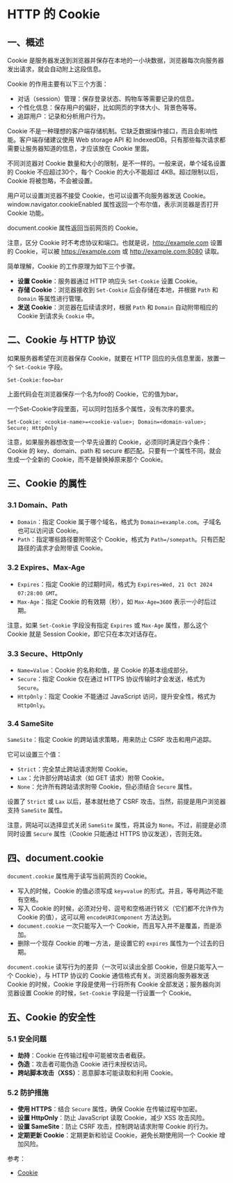 # HTTP 的 Cookie

<!-- 如何解决Cookie跨域问题 -->

## 一、概述

Cookie 是服务器发送到浏览器并保存在本地的一小块数据，浏览器每次向服务器发出请求，就会自动附上这段信息。

Cookie 的作用主要有以下三个方面：

- 对话（session）管理：保存登录状态、购物车等需要记录的信息。
- 个性化信息：保存用户的偏好，比如网页的字体大小、背景色等等。
- 追踪用户：记录和分析用户行为。

Cookie 不是一种理想的客户端存储机制。它缺乏数据操作接口，而且会影响性能。客户端存储建议使用 Web storage API 和 IndexedDB。只有那些每次请求都需要让服务器知道的信息，才应该放在 Cookie 里面。

不同浏览器对 Cookie 数量和大小的限制，是不一样的。一般来说，单个域名设置的 Cookie 不应超过30个，每个 Cookie 的大小不能超过 4KB。超过限制以后，Cookie 将被忽略，不会被设置。

用户可以设置浏览器不接受 Cookie，也可以设置不向服务器发送 Cookie。window.navigator.cookieEnabled 属性返回一个布尔值，表示浏览器是否打开 Cookie 功能。

document.cookie 属性返回当前网页的 Cookie。

注意，区分 Cookie 时不考虑协议和端口。也就是说，<http://example.com> 设置的 Cookie，可以被 <https://example.com> 或 <http://example.com:8080> 读取。

简单理解，Cookie 的工作原理为如下三个步骤。

- **设置 Cookie**：服务器通过 HTTP 响应头 `Set-Cookie` 设置 Cookie。
- **存储 Cookie**：浏览器接收到 `Set-Cookie` 后会存储在本地，并根据 `Path` 和 `Domain` 等属性进行管理。
- **发送 Cookie**：浏览器在后续请求时，根据 `Path` 和 `Domain` 自动附带相应的 Cookie 到请求头 `Cookie` 中。

## 二、Cookie 与 HTTP 协议

如果服务器希望在浏览器保存 Cookie，就要在 HTTP 回应的头信息里面，放置一个 `Set-Cookie` 字段。

```http
Set-Cookie:foo=bar
```

上面代码会在浏览器保存一个名为foo的 Cookie，它的值为bar。

一个Set-Cookie字段里面，可以同时包括多个属性，没有次序的要求。

```http
Set-Cookie: <cookie-name>=<cookie-value>; Domain=<domain-value>; Secure; HttpOnly
```

注意，如果服务器想改变一个早先设置的 Cookie，必须同时满足四个条件：Cookie 的 key、domain、path 和 secure 都匹配。只要有一个属性不同，就会生成一个全新的 Cookie，而不是替换掉原来那个 Cookie。

## 三、Cookie 的属性

### 3.1 Domain、Path

- `Domain`：指定 Cookie 属于哪个域名，格式为 `Domain=example.com`。子域名也可以访问该 Cookie。
- `Path`：指定哪些路径要附带这个 Cookie，格式为 `Path=/somepath`。只有匹配路径的请求才会附带该 Cookie。

### 3.2 Expires、Max-Age

- `Expires`：指定 Cookie 的过期时间，格式为 `Expires=Wed, 21 Oct 2024 07:28:00 GMT`。
- `Max-Age`：指定 Cookie 的有效期（秒），如 `Max-Age=3600` 表示一小时后过期。

注意，如果 `Set-Cookie` 字段没有指定 `Expires` 或 `Max-Age` 属性，那么这个 Cookie 就是 Session Cookie，即它只在本次对话存在。

### 3.3 Secure、HttpOnly

- `Name=Value`：Cookie 的名称和值，是 Cookie 的基本组成部分。
- `Secure`：指定 Cookie 仅在通过 HTTPS 协议传输时才会发送，格式为 `Secure`。
- `HttpOnly`：指定 Cookie 不能通过 JavaScript 访问，提升安全性，格式为 `HttpOnly`。

### 3.4 SameSite

`SameSite`：指定 Cookie 的跨站请求策略，用来防止 CSRF 攻击和用户追踪。

它可以设置三个值：

- `Strict`：完全禁止跨站请求附带 Cookie。
- `Lax`：允许部分跨站请求（如 GET 请求）附带 Cookie。
- `None`：允许所有跨站请求附带 Cookie，但必须结合 `Secure` 属性。

设置了 `Strict` 或 `Lax` 以后，基本就杜绝了 CSRF 攻击。当然，前提是用户浏览器支持 `SameSite` 属性。

注意，网站可以选择显式关闭 `SameSite` 属性，将其设为 `None`。不过，前提是必须同时设置 `Secure` 属性（Cookie 只能通过 HTTPS 协议发送），否则无效。

## 四、document.cookie

`document.cookie` 属性用于读写当前网页的 Cookie。

- 写入的时候，Cookie 的值必须写成 `key=value` 的形式。并且，等号两边不能有空格。
- 写入 Cookie 的时候，必须对分号、逗号和空格进行转义（它们都不允许作为 Cookie 的值），这可以用 `encodeURIComponent` 方法达到。
- `document.cookie` 一次只能写入一个 Cookie，而且写入并不是覆盖，而是添加。
- 删除一个现存 Cookie 的唯一方法，是设置它的 `expires` 属性为一个过去的日期。

`document.cookie` 读写行为的差异（一次可以读出全部 Cookie，但是只能写入一个 Cookie），与 HTTP 协议的 Cookie 通信格式有关。浏览器向服务器发送 Cookie 的时候，Cookie 字段是使用一行将所有 Cookie 全部发送；服务器向浏览器设置 Cookie 的时候，`Set-Cookie` 字段是一行设置一个 Cookie。

## 五、Cookie 的安全性

### 5.1 安全问题

- **劫持**：Cookie 在传输过程中可能被攻击者截获。
- **伪造**：攻击者可能伪造 Cookie 进行未授权访问。
- **跨站脚本攻击（XSS）**：恶意脚本可能读取和利用 Cookie。

### 5.2 防护措施

- **使用 HTTPS**：结合 `Secure` 属性，确保 Cookie 在传输过程中加密。
- **设置 HttpOnly**：防止 JavaScript 读取 Cookie，减少 XSS 攻击风险。
- **设置 SameSite**：防止 CSRF 攻击，控制跨站请求附带 Cookie 的行为。
- **定期更新 Cookie**：定期更新和验证 Cookie，避免长期使用同一个 Cookie 增加风险。

参考：

- [Cookie](https://wangdoc.com/javascript/bom/cookie)